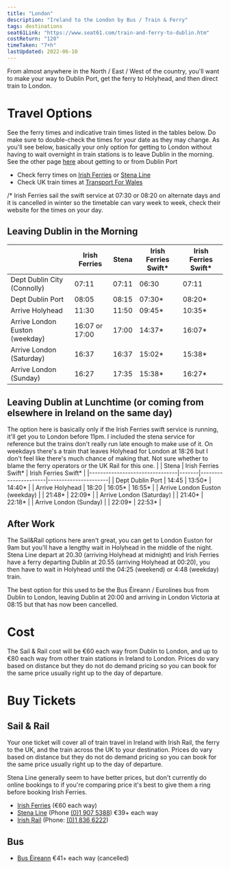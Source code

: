 ```yaml
---
title: "London"
description: "Ireland to the London by Bus / Train & Ferry"
tags: destinations
seat61Link: "https://www.seat61.com/train-and-ferry-to-dublin.htm"
costReturn: "120"
timeTaken: "7+h"
lastUpdated: 2022-06-10
---
```


From almost anywhere in the North / East / West of the country, you'll want to make your way to Dublin Port, get the ferry to Holyhead, and then direct train to London.

# Travel Options
See the ferry times and indicative train times listed in the tables below. Do make sure to double-check the times for your date as they may change. As you'll see below, basically your only option for getting to London without having to wait overnight in train stations is to leave Dublin in the morning.
See the other page [here](/destinations/dublinPort) about getting to or from Dublin Port
- Check ferry times on [Irish Ferries](https://www.irishferries.com) or [Stena Line](https://booking.stenaline.ie)
- Check UK train times at [Transport For Wales](https://tickets.trc.cymru/#/ticket-search/)

/* Irish Ferries sail the swift service at 07:30 or 08:20 on alternate days and it is cancelled in winter so the timetable can vary week to week, check their website for the times on your day.
## Leaving Dublin in the Morning
|                                | Irish Ferries  | Stena | Irish Ferries Swift* | Irish Ferries Swift* |
|--------------------------------|----------------|-------|----------------------|----------------------|
| Dept Dublin City (Connolly)    | 07:11          | 07:11 | 06:30                | 07:11                |
| Dept Dublin Port               | 08:05          | 08:15 | 07:30*               | 08:20*               |
| Arrive Holyhead                | 11:30          | 11:50 | 09:45*               | 10:35*               |
| Arrive London Euston (weekday) | 16:07 or 17:00 | 17:00 | 14:37*               | 16:07*               |
| Arrive London (Saturday)       | 16:37          | 16:37 | 15:02*               | 15:38*               |
| Arrive London (Sunday)         | 16:27          | 17:35 | 15:38*               | 16:27*               |


## Leaving Dublin at Lunchtime (or coming from elsewhere in Ireland on the same day)
The option here is basically only if the Irish Ferries swift service is running, it'll get you to London before 11pm. I included the stena service for reference but the trains don't really run late enough to make use of it. On weekdays there's a train that leaves Holyhead for London at 18:26 but I don't feel like there's much chance of making that. Not sure whether to blame the ferry operators or the UK Rail for this one.
|                                | Stena | Irish Ferries Swift* | Irish Ferries Swift* |
|--------------------------------|-------|----------------------|----------------------|
| Dept Dublin Port               | 14:45 | 13:50*               | 14:40*               |
| Arrive Holyhead                | 18:20 | 16:05*               | 16:55*               |
| Arrive London Euston (weekday) |       | 21:48*               | 22:09*               |
| Arrive London (Saturday)       |       | 21:40*               | 22:18*               |
| Arrive London (Sunday)         |       | 22:09*               | 22:53*               |

## After Work
The Sail&Rail options here aren't great, you can get to London Euston for 9am but you'll have a lengthy wait in Holyhead in the middle of the night. Stena Line depart at 20.30 (arriving Holyhead at midnight) and Irish Ferries have a ferry departing Dublin at 20.55 (arriving Holyhead at 00:20), you then have to wait in Holyhead until the 04:25 (weekend) or 4:48 (weekday) train.

The best option for this used to be the Bus Éireann / Eurolines bus from Dublin to London, leaving Dublin at 20:00 and arriving in London Victoria at 08:15 but that has now been cancelled.

# Cost
The Sail & Rail cost will be €60 each way from Dublin to London, and up to €80 each way from other train stations in Ireland to London. Prices do vary based on distance but they do not do demand pricing so you can book for the same price usually right up to the day of departure.

# Buy Tickets
## Sail & Rail
Your one ticket will cover all of train travel in Ireland with Irish Rail, the ferry to the UK, and the train across the UK to your destination. Prices do vary based on distance but they do not do demand pricing so you can book for the same price usually right up to the day of departure.

Stena Line generally seem to have better prices, but don't currently do online bookings to if you're comparing price it's best to give them a ring before booking Irish Ferries.
- [Irish Ferries](https://www.irishferries.com/uk-en/specials-from-Ireland-to-Britain/sail-rail) (€60 each way)
- [Stena Line](https://www.stenaline.ie/rail-and-sail) (Phone [(0)1 907 5388](tel:+353(0)19075388)) €39+ each way
- [Irish Rail](https://www.irishrail.ie/en-ie/rail-fares-and-tickets/sailrail-uk-ferry) (Phone: [(0)1 836 6222](tel:+353(0)18366222))
## Bus
- [Bus Éireann](https://eurolines.buseireann.ie/) €41+ each way (cancelled)